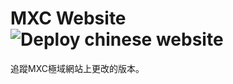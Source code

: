 # MXC Website ![Deploy chinese website](https://github.com/mxc-foundation/mxc-website/workflows/Deploy%20chinese%20website/badge.svg?branch=suhee%2FChina-mxcwebsite)

追蹤MXC極域網站上更改的版本。 
